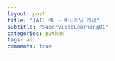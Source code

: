 ```yaml
---
layout: post
title: "[AI] ML - 머신러닝 개념"
subtitle: "SupervisedLearning01"
categories: python
tags: ai
comments: true
---
```


# 